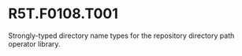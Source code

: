 # R5T.F0108.T001
Strongly-typed directory name types for the repository directory path operator library.